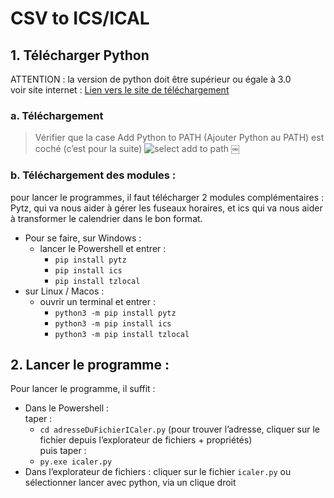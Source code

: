 # CSV to ICS/ICAL
## 1. Télécharger Python 
ATTENTION : la version de python doit être supérieur ou égale à 3.0  
 voir site internet : [Lien vers le site de téléchargement](https://www.python.org/downloads/windows/ "Python pour Windows")
  
    
     
### a. Téléchargement 
> Vérifier que la case Add Python to PATH  (Ajouter Python au PATH) est coché (c’est pour la suite)
![select add to path](https://datatofish.com/wp-content/uploads/2018/10/0001_add_Python_to_Path.png)
  	￼
  
### b. Téléchargement des modules :
pour lancer le programmes, il faut télécharger 2 modules complémentaires :   Pytz, qui va nous aider à gérer les fuseaux horaires, et ics qui va nous aider à transformer le calendrier dans le bon format.  
* Pour se faire, sur Windows : 
	- lancer le Powershell et entrer :
		* `pip install pytz`
		* `pip install ics`
		* `pip install tzlocal`
* sur Linux / Macos : 
	- ouvrir un terminal et entrer :
		* `python3 -m pip install pytz`
		* `python3 -m pip install ics`
		* `python3 -m pip install tzlocal`
 
   
## 2. Lancer le programme :
Pour lancer le programme, il suffit : 
* Dans le Powershell :   
taper : 
	* `cd adresseDuFichierICaler.py` (pour trouver l’adresse, cliquer sur le fichier depuis l’explorateur de fichiers + propriétés)   
puis taper :
	* `py.exe icaler.py`
* Dans l’explorateur de fichiers :
	cliquer sur le fichier `icaler.py` ou sélectionner lancer avec python, via un clique droit



